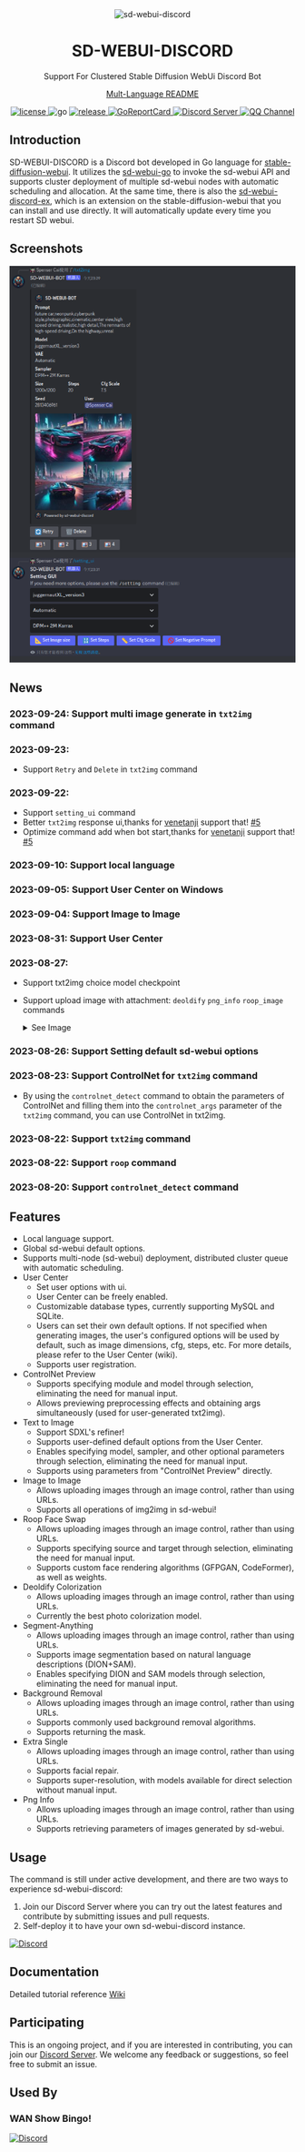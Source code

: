 <!--
 * @Author: SpenserCai
 * @Date: 2023-08-17 18:23:21
 * @version: 
 * @LastEditors: SpenserCai
 * @LastEditTime: 2023-10-12 09:52:31
 * @Description: file content
-->
<div align="center">

<img src="https://raw.githubusercontent.com/SpenserCai/sd-webui-discord/main/res/logo.png" width="200" height="200" alt="sd-webui-discord">

# SD-WEBUI-DISCORD
Support For Clustered Stable Diffusion WebUi Discord Bot

[Mult-Language README](https://github.com/SpenserCai/sd-webui-discord/tree/main/docs)
</div>

<div align="center">
  <a href="https://raw.githubusercontent.com/SpenserCai/sd-webui-go/main/LICENSE">
    <img src="https://img.shields.io/github/license/SpenserCai/sd-webui-go?color=blueviolet" alt="license">
  </a>
  <img src="https://img.shields.io/badge/Go-1.19+-blue" alt="go">
  <a href="https://github.com/SpenserCai/sd-webui-discord/releases">
    <img src="https://img.shields.io/github/v/release/SpenserCai/sd-webui-discord?color=rgb(255%2C0%2C0)&include_prereleases" alt="release">
  </a>
  <a href="https://goreportcard.com/report/github.com/SpenserCai/sd-webui-discord">
    <img src="https://goreportcard.com/badge/github.com/SpenserCai/sd-webui-discord" alt="GoReportCard">
  </a>
  <a href="https://discord.gg/uNJpzEE4sZ">
    <img src="https://discordapp.com/api/guilds/1140177489008807966/widget.png?style=shield"   alt="Discord Server">
  </a>
  <a href="https://qun.qq.com/qqweb/qunpro/share?_wv=3&_wwv=128&appChannel=share&inviteCode=21gYdX0DSw2&businessType=7&from=181074&biz=ka">
    <img src="https://img.shields.io/badge/QQ%E9%A2%91%E9%81%93-SD%20WEBUI%20DISCORD-5492ff?style=flat-square" alt="QQ Channel">
  </a>
</div>

## Introduction
SD-WEBUI-DISCORD is a Discord bot developed in Go language for [stable-diffusion-webui](https://github.com/AUTOMATIC1111/stable-diffusion-webui). It utilizes the [sd-webui-go](https://github.com/SpenserCai/sd-webui-go) to invoke the sd-webui API and supports cluster deployment of multiple sd-webui nodes with automatic scheduling and allocation.
At the same time, there is also the [sd-webui-discord-ex](https://github.com/SpenserCai/sd-webui-discord-ex), which is an extension on the stable-diffusion-webui that you can install and use directly. It will automatically update every time you restart SD webui.

## Screenshots

![First](https://raw.githubusercontent.com/SpenserCai/sd-webui-discord/main/res/first_page_new.png)

## News

### **2023-09-24: Support multi image generate in `txt2img` command**
### **2023-09-23:**
 - Support `Retry` and `Delete` in `txt2img` command
### **2023-09-22:** 
 - Support `setting_ui` command
 - Better `txt2img` response ui,thanks for [venetanji](https://github.com/venetanji) support that! [#5](https://github.com/SpenserCai/sd-webui-discord/pull/5)
 - Optimize command add when bot start,thanks for [venetanji](https://github.com/venetanji) support that! [#5](https://github.com/SpenserCai/sd-webui-discord/pull/5)
### **2023-09-10:** Support local language
### **2023-09-05:** Support User Center on Windows
### **2023-09-04:** Support Image to Image
### **2023-08-31:** Support User Center
### **2023-08-27:**
 - Support txt2img choice model checkpoint
 - Support upload image with attachment: `deoldify` `png_info` `roop_image` commands
   <details>
   <summary>See Image</summary>

      ![example](https://raw.githubusercontent.com/SpenserCai/sd-webui-discord/main/res/support_attechment.png)
    
   </details>
  
### **2023-08-26: Support Setting default sd-webui options**
### **2023-08-23: Support ControlNet for `txt2img` command**
 - By using the `controlnet_detect` command to obtain the parameters of ControlNet and filling them into the `controlnet_args` parameter of the `txt2img` command, you can use ControlNet in txt2img.
### **2023-08-22: Support `txt2img` command**
### **2023-08-22: Support `roop` command** 
### **2023-08-20: Support `controlnet_detect` command**  

## Features
- Local language support.
- Global sd-webui default options.
- Supports multi-node (sd-webui) deployment, distributed cluster queue with automatic scheduling.
- User Center
    - Set user options with ui. 
    - User Center can be freely enabled.
    - Customizable database types, currently supporting MySQL and SQLite.
    - Users can set their own default options. If not specified when generating images, the user's configured options will be used by default, such as image dimensions, cfg, steps, etc. For more details, please refer to the User Center (wiki).
    - Supports user registration.
- ControlNet Preview
    - Supports specifying module and model through selection, eliminating the need for manual input.
    - Allows previewing preprocessing effects and obtaining args simultaneously (used for user-generated txt2img).
- Text to Image
    - Support SDXL's refiner!
    - Supports user-defined default options from the User Center.
    - Enables specifying model, sampler, and other optional parameters through selection, eliminating the need for manual input. 
    - Supports using parameters from "ControlNet Preview" directly. 
- Image to Image
    - Allows uploading images through an image control, rather than using URLs.
    - Supports all operations of img2img in sd-webui!
- Roop Face Swap
    - Allows uploading images through an image control, rather than using URLs.
    - Supports specifying source and target through selection, eliminating the need for manual input.
    - Supports custom face rendering algorithms (GFPGAN, CodeFormer), as well as weights.
- Deoldify Colorization
    - Allows uploading images through an image control, rather than using URLs.
    - Currently the best photo colorization model.
- Segment-Anything
    - Allows uploading images through an image control, rather than using URLs.
    - Supports image segmentation based on natural language descriptions (DION+SAM).
    - Enables specifying DION and SAM models through selection, eliminating the need for manual input.
- Background Removal
    - Allows uploading images through an image control, rather than using URLs.
    - Supports commonly used background removal algorithms.
    - Supports returning the mask.
- Extra Single
    - Allows uploading images through an image control, rather than using URLs.
    - Supports facial repair.
    - Supports super-resolution, with models available for direct selection without manual input.
- Png Info
    - Allows uploading images through an image control, rather than using URLs.
    - Supports retrieving parameters of images generated by sd-webui.

## Usage

The command is still under active development, and there are two ways to experience sd-webui-discord: 
1. Join our Discord Server where you can try out the latest features and contribute by submitting issues and pull requests. 
2. Self-deploy it to have your own sd-webui-discord instance.

[![Discord](https://invidget.switchblade.xyz/uNJpzEE4sZ)](https://discord.gg/uNJpzEE4sZ)


## Documentation
Detailed tutorial reference [Wiki](https://github.com/SpenserCai/sd-webui-discord/wiki)


## Participating
This is an ongoing project, and if you are interested in contributing, you can join our [Discord Server](https://discord.gg/uNJpzEE4sZ). We welcome any feedback or suggestions, so feel free to submit an issue.

## Used By

### WAN Show Bingo!

[![Discord](https://invidget.switchblade.xyz/pWS5mw7jFz)](https://discord.gg/pWS5mw7jFz)
